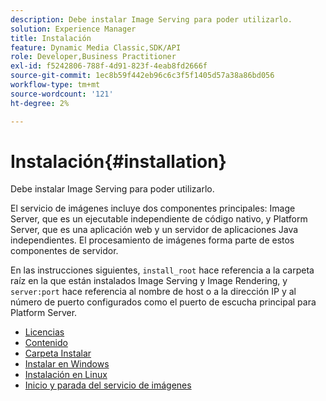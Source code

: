 ```yaml
---
description: Debe instalar Image Serving para poder utilizarlo.
solution: Experience Manager
title: Instalación
feature: Dynamic Media Classic,SDK/API
role: Developer,Business Practitioner
exl-id: f5242806-788f-4d91-823f-4eab8fd2666f
source-git-commit: 1ec8b59f442eb96c6c3f5f1405d57a38a86bd056
workflow-type: tm+mt
source-wordcount: '121'
ht-degree: 2%

---
```


# Instalación{#installation}

Debe instalar Image Serving para poder utilizarlo.

El servicio de imágenes incluye dos componentes principales: Image Server, que es un ejecutable independiente de código nativo, y Platform Server, que es una aplicación web y un servidor de aplicaciones Java independientes. El procesamiento de imágenes forma parte de estos componentes de servidor.

En las instrucciones siguientes, `install_root` hace referencia a la carpeta raíz en la que están instalados Image Serving y Image Rendering, y `server:port` hace referencia al nombre de host o a la dirección IP y al número de puerto configurados como el puerto de escucha principal para Platform Server.

* [Licencias](c-licensing.md)
* [Contenido](c-contents.md)
* [Carpeta Instalar](c-install-folder.md)
* [Instalar en Windows](t-installing-on-windows/t-installing-on-windows.md)
* [Instalación en Linux](c-installing-linux/c-installing-linux.md)
* [Inicio y parada del servicio de imágenes](t-starting-and-stopping/t-starting-and-stopping.md)
